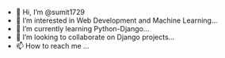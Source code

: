 - 👋 Hi, I’m @sumit1729
- 👀 I’m interested in Web Development and Machine Learning...
- 🌱 I’m currently learning Python-Django...
- 💞️ I’m looking to collaborate on Django projects...
- 📫 How to reach me ...

<!---
sumit1729/sumit1729 is a ✨ special ✨ repository because its `README.md` (this file) appears on your GitHub profile.
You can click the Preview link to take a look at your changes.
--->

